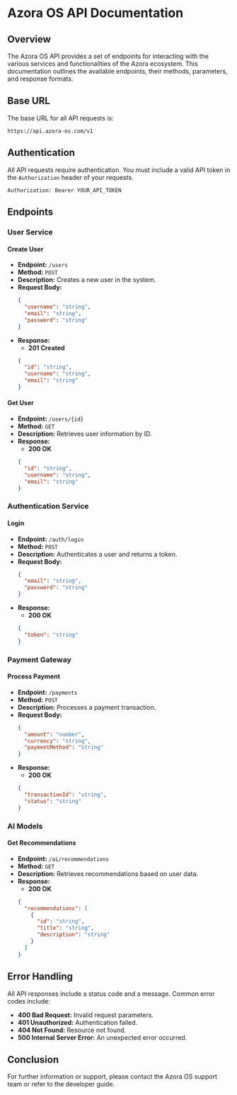 # Azora OS API Documentation

## Overview
The Azora OS API provides a set of endpoints for interacting with the various services and functionalities of the Azora ecosystem. This documentation outlines the available endpoints, their methods, parameters, and response formats.

## Base URL
The base URL for all API requests is:
```
https://api.azora-os.com/v1
```

## Authentication
All API requests require authentication. You must include a valid API token in the `Authorization` header of your requests.

```
Authorization: Bearer YOUR_API_TOKEN
```

## Endpoints

### User Service

#### Create User
- **Endpoint:** `/users`
- **Method:** `POST`
- **Description:** Creates a new user in the system.
- **Request Body:**
  ```json
  {
    "username": "string",
    "email": "string",
    "password": "string"
  }
  ```
- **Response:**
  - **201 Created**
  ```json
  {
    "id": "string",
    "username": "string",
    "email": "string"
  }
  ```

#### Get User
- **Endpoint:** `/users/{id}`
- **Method:** `GET`
- **Description:** Retrieves user information by ID.
- **Response:**
  - **200 OK**
  ```json
  {
    "id": "string",
    "username": "string",
    "email": "string"
  }
  ```

### Authentication Service

#### Login
- **Endpoint:** `/auth/login`
- **Method:** `POST`
- **Description:** Authenticates a user and returns a token.
- **Request Body:**
  ```json
  {
    "email": "string",
    "password": "string"
  }
  ```
- **Response:**
  - **200 OK**
  ```json
  {
    "token": "string"
  }
  ```

### Payment Gateway

#### Process Payment
- **Endpoint:** `/payments`
- **Method:** `POST`
- **Description:** Processes a payment transaction.
- **Request Body:**
  ```json
  {
    "amount": "number",
    "currency": "string",
    "paymentMethod": "string"
  }
  ```
- **Response:**
  - **200 OK**
  ```json
  {
    "transactionId": "string",
    "status": "string"
  }
  ```

### AI Models

#### Get Recommendations
- **Endpoint:** `/ai/recommendations`
- **Method:** `GET`
- **Description:** Retrieves recommendations based on user data.
- **Response:**
  - **200 OK**
  ```json
  {
    "recommendations": [
      {
        "id": "string",
        "title": "string",
        "description": "string"
      }
    ]
  }
  ```

## Error Handling
All API responses include a status code and a message. Common error codes include:
- **400 Bad Request:** Invalid request parameters.
- **401 Unauthorized:** Authentication failed.
- **404 Not Found:** Resource not found.
- **500 Internal Server Error:** An unexpected error occurred.

## Conclusion
For further information or support, please contact the Azora OS support team or refer to the developer guide.
